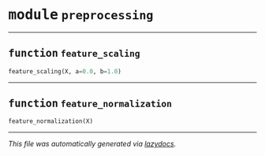 <!-- markdownlint-disable -->

# <kbd>module</kbd> `preprocessing`





---

## <kbd>function</kbd> `feature_scaling`

```python
feature_scaling(X, a=0.0, b=1.0)
```






---

## <kbd>function</kbd> `feature_normalization`

```python
feature_normalization(X)
```








---

_This file was automatically generated via [lazydocs](https://github.com/ml-tooling/lazydocs)._

